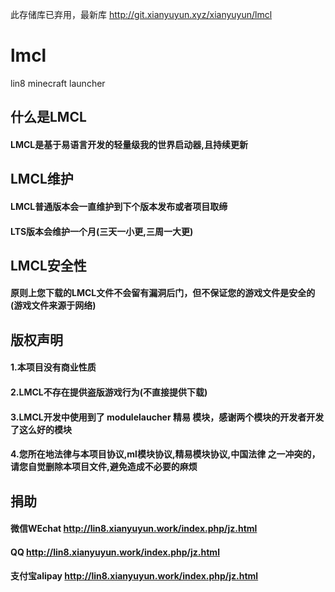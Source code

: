 此存储库已弃用，最新库 http://git.xianyuyun.xyz/xianyuyun/lmcl
# lmcl
lin8 minecraft launcher

## 什么是LMCL
#### LMCL是基于易语言开发的轻量级我的世界启动器,且持续更新

## LMCL维护
#### LMCL普通版本会一直维护到下个版本发布或者项目取缔
#### LTS版本会维护一个月(三天一小更,三周一大更)

## LMCL安全性
#### 原则上您下载的LMCL文件不会留有漏洞后门，但不保证您的游戏文件是安全的(游戏文件来源于网络)

## 版权声明
#### 1.本项目没有商业性质
#### 2.LMCL不存在提供盗版游戏行为(不直接提供下载)
#### 3.LMCL开发中使用到了 modulelaucher 精易 模块，感谢两个模块的开发者开发了这么好的模块
#### 4.您所在地法律与本项目协议,ml模块协议,精易模块协议,中国法律 之一冲突的，请您自觉删除本项目文件,避免造成不必要的麻烦

## 捐助
#### 微信WEchat http://lin8.xianyuyun.work/index.php/jz.html
#### QQ  http://lin8.xianyuyun.work/index.php/jz.html
#### 支付宝alipay http://lin8.xianyuyun.work/index.php/jz.html
